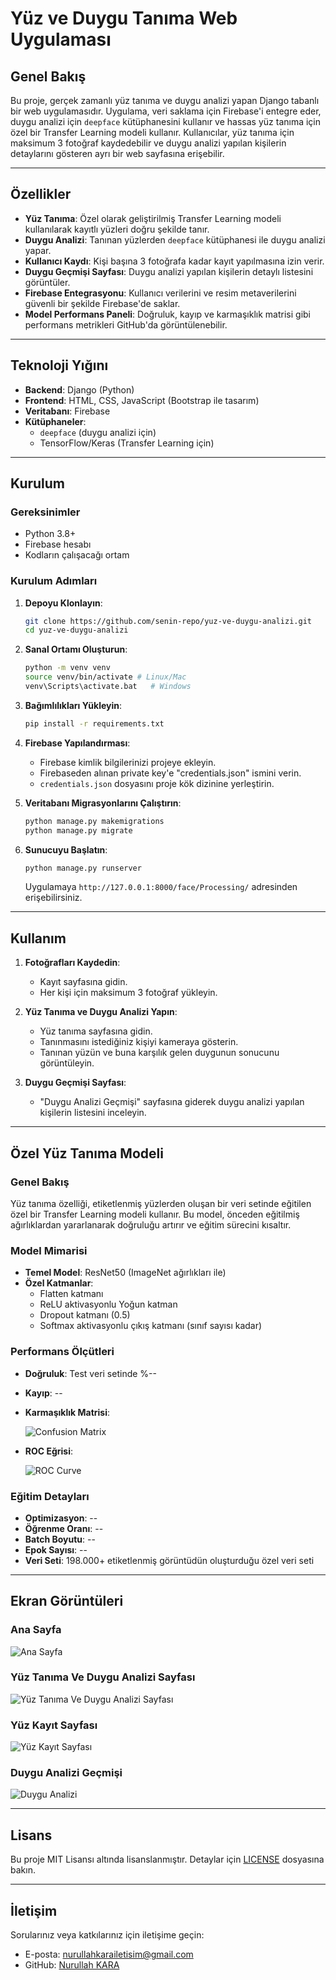 # Yüz ve Duygu Tanıma Web Uygulaması

## Genel Bakış

Bu proje, gerçek zamanlı yüz tanıma ve duygu analizi yapan Django tabanlı bir web uygulamasıdır. Uygulama, veri saklama için Firebase'i entegre eder, duygu analizi için `deepface` kütüphanesini kullanır ve hassas yüz tanıma için özel bir Transfer Learning modeli kullanır. Kullanıcılar, yüz tanıma için maksimum 3 fotoğraf kaydedebilir ve duygu analizi yapılan kişilerin detaylarını gösteren ayrı bir web sayfasına erişebilir.

---

## Özellikler

- **Yüz Tanıma**: Özel olarak geliştirilmiş Transfer Learning modeli kullanılarak kayıtlı yüzleri doğru şekilde tanır.
- **Duygu Analizi**: Tanınan yüzlerden `deepface` kütüphanesi ile duygu analizi yapar.
- **Kullanıcı Kaydı**: Kişi başına 3 fotoğrafa kadar kayıt yapılmasına izin verir.
- **Duygu Geçmişi Sayfası**: Duygu analizi yapılan kişilerin detaylı listesini görüntüler.
- **Firebase Entegrasyonu**: Kullanıcı verilerini ve resim metaverilerini güvenli bir şekilde Firebase'de saklar.
- **Model Performans Paneli**: Doğruluk, kayıp ve karmaşıklık matrisi gibi performans metrikleri GitHub'da görüntülenebilir.

---

## Teknoloji Yığını

- **Backend**: Django (Python)
- **Frontend**: HTML, CSS, JavaScript (Bootstrap ile tasarım)
- **Veritabanı**: Firebase
- **Kütüphaneler**:
  - `deepface` (duygu analizi için)
  - TensorFlow/Keras (Transfer Learning için)

---

## Kurulum

### Gereksinimler

- Python 3.8+
- Firebase hesabı
- Kodların çalışacağı ortam

### Kurulum Adımları

1. **Depoyu Klonlayın**:

   ```bash
   git clone https://github.com/senin-repo/yuz-ve-duygu-analizi.git
   cd yuz-ve-duygu-analizi
   ```

2. **Sanal Ortamı Oluşturun**:

   ```bash
   python -m venv venv
   source venv/bin/activate # Linux/Mac
   venv\Scripts\activate.bat   # Windows
   ```

3. **Bağımlılıkları Yükleyin**:

   ```bash
   pip install -r requirements.txt
   ```

4. **Firebase Yapılandırması**:

   - Firebase kimlik bilgilerinizi projeye ekleyin.
   - Firebaseden alınan private key'e "credentials.json" ismini verin.
   - `credentials.json` dosyasını proje kök dizinine yerleştirin.

5. **Veritabanı Migrasyonlarını Çalıştırın**:

   ```bash
   python manage.py makemigrations
   python manage.py migrate
   ```

6. **Sunucuyu Başlatın**:

   ```bash
   python manage.py runserver
   ```

   Uygulamaya `http://127.0.0.1:8000/face/Processing/` adresinden erişebilirsiniz.

---

## Kullanım

1. **Fotoğrafları Kaydedin**:

   - Kayıt sayfasına gidin.
   - Her kişi için maksimum 3 fotoğraf yükleyin.

2. **Yüz Tanıma ve Duygu Analizi Yapın**:

   - Yüz tanıma sayfasına gidin.
   - Tanınmasını istediğiniz kişiyi kameraya gösterin.
   - Tanınan yüzün ve buna karşılık gelen duygunun sonucunu görüntüleyin.

3. **Duygu Geçmişi Sayfası**:

   - "Duygu Analizi Geçmişi" sayfasına giderek duygu analizi yapılan kişilerin listesini inceleyin.

---

## Özel Yüz Tanıma Modeli

### Genel Bakış

Yüz tanıma özelliği, etiketlenmiş yüzlerden oluşan bir veri setinde eğitilen özel bir Transfer Learning modeli kullanır. Bu model, önceden eğitilmiş ağırlıklardan yararlanarak doğruluğu artırır ve eğitim sürecini kısaltır.

### Model Mimarisi

- **Temel Model**: ResNet50 (ImageNet ağırlıkları ile)
- **Özel Katmanlar**:
  - Flatten katmanı
  - ReLU aktivasyonlu Yoğun katman
  - Dropout katmanı (0.5)
  - Softmax aktivasyonlu çıkış katmanı (sınıf sayısı kadar)

### Performans Ölçütleri

- **Doğruluk**: Test veri setinde %--
- **Kayıp**: --
- **Karmaşıklık Matrisi**:

  ![Confusion Matrix](docs/confusion_matrix.png)

- **ROC Eğrisi**:

  ![ROC Curve](docs/roc_curve.png)

### Eğitim Detayları

- **Optimizasyon**: --
- **Öğrenme Oranı**: --
- **Batch Boyutu**: --
- **Epok Sayısı**: --
- **Veri Seti**: 198.000+ etiketlenmiş görüntüdün oluşturduğu özel veri seti

---

## Ekran Görüntüleri

### Ana Sayfa

![Ana Sayfa](docs/homepage.png)

### Yüz Tanıma Ve Duygu Analizi Sayfası

![Yüz Tanıma Ve Duygu Analizi Sayfası](docs/face_recognition.png)

### Yüz Kayıt Sayfası

![Yüz Kayıt Sayfası](docs/face_record.png)

### Duygu Analizi Geçmişi

![Duygu Analizi](docs/emotion_analysis_history.png)

---

## Lisans

Bu proje MIT Lisansı altında lisanslanmıştır. Detaylar için [LICENSE](LICENSE) dosyasına bakın.

---

## İletişim

Sorularınız veya katkılarınız için iletişime geçin:

- E-posta: [nurullahkarailetisim@gmail.com](mailto:nurullahkarailetisim@gmail.com)
- GitHub: [Nurullah KARA](https://github.com/hypynnax)
